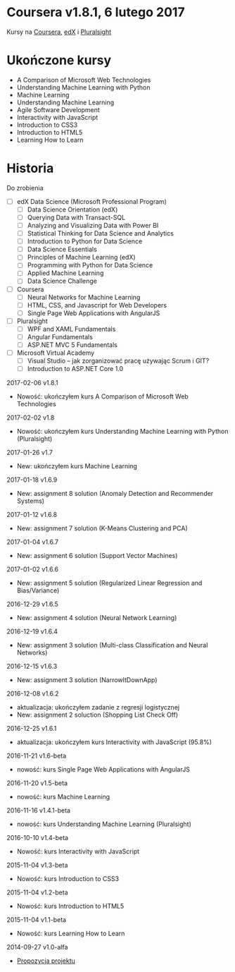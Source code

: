 ﻿# Coursera v1.8.1, 6 lutego 2017
Kursy na [Coursera](https://www.coursera.org/), [edX](https://courses.edx.org/dashboard#) i [Pluralsight](https://app.pluralsight.com/library/)

# Ukończone kursy

* A Comparison of Microsoft Web Technologies
* Understanding Machine Learning with Python
* Machine Learning
* Understanding Machine Learning
* Agile Software Development
* Interactivity with JavaScript
* Introduction to CSS3
* Introduction to HTML5
* Learning How to Learn

# Historia

Do zrobienia

* [ ] edX Data Science (Microsoft Professional Program)
    * [ ] Data Science Orientation (edX)
    * [ ] Querying Data with Transact-SQL
    * [ ] Analyzing and Visualizing Data with Power BI
    * [ ] Statistical Thinking for Data Science and Analytics
    * [ ] Introduction to Python for Data Science
    * [ ] Data Science Essentials
    * [ ] Principles of Machine Learning (edX)
    * [ ] Programming with Python for Data Science
    * [ ] Applied Machine Learning
    * [ ] Data Science Challenge
* [ ] Coursera
    * [ ] Neural Networks for Machine Learning
    * [ ] HTML, CSS, and Javascript for Web Developers
    * [ ] Single Page Web Applications with AngularJS
* [ ] Pluralsight
    * [ ] WPF and XAML Fundamentals
    * [ ] Angular Fundamentals
    * [ ] ASP.NET MVC 5 Fundamentals
* [ ] Microsoft Virtual Academy
    * [ ] Visual Studio – jak zorganizować pracę używając Scrum i GIT?
    * [ ] Introduction to ASP.NET Core 1.0

2017-02-06 v1.8.1

* Nowość: ukończyłem kurs A Comparison of Microsoft Web Technologies

2017-02-02 v1.8

* Nowość: ukończyłem kurs Understanding Machine Learning with Python (Pluralsight)

2017-01-26 v1.7

* New: ukończyłem kurs Machine Learning

2017-01-18 v1.6.9

* New: assignment 8 solution (Anomaly Detection and Recommender Systems)

2017-01-12 v1.6.8

* New: assignment 7 solution (K-Means Clustering and PCA)

2017-01-04 v1.6.7

* New: assignment 6 solution (Support Vector Machines)

2017-01-02 v1.6.6

* New: assignment 5 solution (Regularized Linear Regression and Bias/Variance)

2016-12-29 v1.6.5

* New: assignment 4 solution (Neural Network Learning)

2016-12-19 v1.6.4

* New: assignment 3 solution (Multi-class Classification and Neural Networks)

2016-12-15 v1.6.3

* New: assignment 3 solution (NarrowItDownApp)

2016-12-08 v1.6.2

* aktualizacja: ukończyłem zadanie z regresji logistycznej
* New: assignment 2 soluction (Shopping List Check Off)

2016-12-25 v1.6.1

* aktualizacja: ukończyłem kurs Interactivity with JavaScript (95.8%)

2016-11-21 v1.6-beta

* nowość: kurs Single Page Web Applications with AngularJS

2016-11-20 v1.5-beta

* nowość: kurs Machine Learning

2016-11-16 v1.4.1-beta

* nowość: kurs Understanding Machine Learning (Pluralsight)

2016-10-10 v1.4-beta

* Nowość: kurs Interactivity with JavaScript

2015-11-04 v1.3-beta

* Nowość: kurs Introduction to CSS3

2015-11-04 v1.2-beta

* Nowość: kurs Introduction to HTML5

2015-11-04 v1.1-beta

* Nowość: kurs Learning How to Learn

2014-09-27 v1.0-alfa

* [Propozycja projektu](https://www.coursera.org/)
